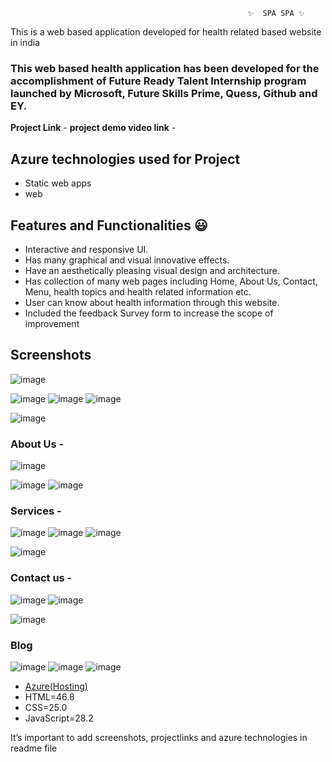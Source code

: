                                                          ✨  SPA SPA ✨

This is a web based application developed for health related based website in india

### This web based health application has been developed for the accomplishment of Future Ready Talent Internship program launched by Microsoft, Future Skills Prime, Quess, Github and EY.

**Project Link** -
**project demo video link** - 

## Azure technologies used for Project

- Static web apps
- web

## Features and Functionalities 😃

- Interactive and responsive UI.
- Has many graphical and visual innovative effects.
- Have an aesthetically pleasing visual design and architecture.
- Has collection of many web pages including Home, About Us, Contact, Menu, health topics and health related information etc.
- User can know about health information through this website.
- Included the feedback Survey form to increase the scope of improvement 

## Screenshots
![image](https://user-images.githubusercontent.com/115772634/204979007-0071c5cc-70a0-4b35-a8b0-10d782de29ab.png)

![image](https://user-images.githubusercontent.com/115772634/204979056-73a80420-3a68-4ae8-b3cf-59194e9643e4.png)
![image](https://user-images.githubusercontent.com/115772634/204979119-a3b9b752-63a6-4b53-81ee-6500229f7f27.png)
![image](https://user-images.githubusercontent.com/115772634/204979198-7521da54-b517-45cd-95c9-9605a292c867.png)

![image](https://user-images.githubusercontent.com/115772634/204979378-656617e9-8ed8-4aed-9ffb-cb151448d792.png)


   

### About Us -

![image](https://user-images.githubusercontent.com/115772634/204979501-764f9f95-5c6b-439c-bcea-e57d2b730cfd.png)

![image](https://user-images.githubusercontent.com/115772634/204979545-87c3429d-8f9e-42d6-9dd8-4c03756257ba.png)
![image](https://user-images.githubusercontent.com/115772634/204979588-c5b3e3fc-01a2-4280-bc24-c12fb7635c0a.png)

### Services -
![image](https://user-images.githubusercontent.com/115772634/204979671-5df2dce1-3ded-4697-a5a0-5b2fb474fdba.png)
![image](https://user-images.githubusercontent.com/115772634/204979724-0cf155ae-f30c-41e7-b2a4-387b3600563a.png)
![image](https://user-images.githubusercontent.com/115772634/204979768-120dbab0-77d3-44e9-a16e-3188f2f465de.png)

![image](https://user-images.githubusercontent.com/115772634/204979819-864f1bda-1f47-4162-949c-31310ef3374e.png)


### Contact us -
![image](https://user-images.githubusercontent.com/115772634/204979911-cf7b7c87-4230-406b-9be0-b798b1e8779a.png)
![image](https://user-images.githubusercontent.com/115772634/204979955-a5a1d8c2-2ef1-4873-a84e-9ccb19506c02.png)

![image](https://user-images.githubusercontent.com/115772634/204980008-374cada6-0319-4126-a1ef-120ec3022ede.png)


### Blog
![image](https://user-images.githubusercontent.com/115772634/204980099-77beb817-1caa-40dc-9a13-7e26634e582a.png)
![image](https://user-images.githubusercontent.com/115772634/204980182-99c72499-401f-4670-bfe6-295cbb702c2f.png)
![image](https://user-images.githubusercontent.com/115772634/204980230-c476274c-e1d2-4453-988a-32b8e36c8d66.png)





- [Azure(Hosting)](https://azure.microsoft.com/en-in/features/azure-portal/)
- HTML=46.8
- CSS=25.0
- JavaScript=28.2

It’s important to add screenshots, projectlinks and azure technologies in readme file
